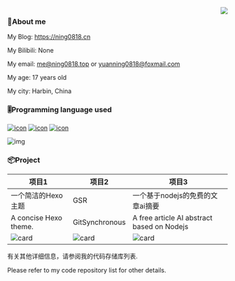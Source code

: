
<a href="#">
  <br /><br /><br />
  <img align="right" src="https://github-readme-stats.xaoxuu.com/api?username=ning0818&count_private=true&show_icons=true" />
</a>

###  👦About me
My Blog: https://ning0818.cn

My Bilibili: None

My email: me@ning0818.top or yuanning0818@foxmail.com

My age: 17 years old

My city: Harbin, China

### 🎚️Programming language used
[![icon](https://img.shields.io/badge/-Python-3e74a2?style=flat-square&logo=Python&logoColor=fff)](https://www.python.org/) [![icon](https://img.shields.io/badge/-Go-00add8?style=flat-square&logo=Go&logoColor=fff)](https://go.dev/)  [![icon](https://img.shields.io/badge/-Node.js-339933?style=flat-square&logo=Node.js&logoColor=fff)](https://nodejs.org/)

![img](https://github-readme-stats.xaoxuu.com/api/top-langs/?username=ning0818&layout=compact)

### 📦Project
| 项目1 | 项目2 | 项目3 |
| --- | --- | ---|
| 一个简洁的Hexo主题 | GSR | 一个基于nodejs的免费的文章ai摘要 |
| A concise Hexo theme. | GitSynchronous | A free article AI abstract based on Nodejs |
| ![card](https://github-readme-stats.xaoxuu.com/api/pin/?username=ning0818&repo=Hexo-theme-Ning&show_owner=true) | ![card](https://github-readme-stats.xaoxuu.com/api/pin/?username=ning0818&repo=GSR&show_owner=true) | ![card](https://github-readme-stats.xaoxuu.com/api/pin/?username=ning0818&repo=ai-postsummary&show_owner=true) |

有关其他详细信息，请参阅我的代码存储库列表.

Please refer to my code repository list for other details.
